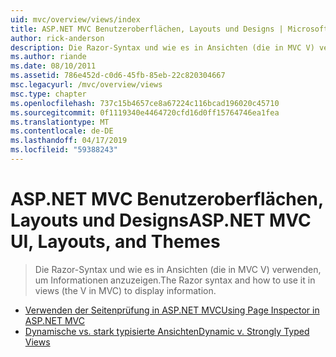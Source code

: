 ```yaml
---
uid: mvc/overview/views/index
title: ASP.NET MVC Benutzeroberflächen, Layouts und Designs | Microsoft-Dokumentation
author: rick-anderson
description: Die Razor-Syntax und wie es in Ansichten (die in MVC V) verwenden, um Informationen anzuzeigen.
ms.author: riande
ms.date: 08/10/2011
ms.assetid: 786e452d-c0d6-45fb-85eb-22c820304667
msc.legacyurl: /mvc/overview/views
msc.type: chapter
ms.openlocfilehash: 737c15b4657ce8a67224c116bcad196020c45710
ms.sourcegitcommit: 0f1119340e4464720cfd16d0ff15764746ea1fea
ms.translationtype: MT
ms.contentlocale: de-DE
ms.lasthandoff: 04/17/2019
ms.locfileid: "59388243"
---
```

# <a name="aspnet-mvc-ui-layouts-and-themes"></a><span data-ttu-id="d4ade-103">ASP.NET MVC Benutzeroberflächen, Layouts und Designs</span><span class="sxs-lookup"><span data-stu-id="d4ade-103">ASP.NET MVC UI, Layouts, and Themes</span></span>

> <span data-ttu-id="d4ade-104">Die Razor-Syntax und wie es in Ansichten (die in MVC V) verwenden, um Informationen anzuzeigen.</span><span class="sxs-lookup"><span data-stu-id="d4ade-104">The Razor syntax and how to use it in views (the V in MVC) to display information.</span></span>


- [<span data-ttu-id="d4ade-105">Verwenden der Seitenprüfung in ASP.NET MVC</span><span class="sxs-lookup"><span data-stu-id="d4ade-105">Using Page Inspector in ASP.NET MVC</span></span>](using-page-inspector-in-aspnet-mvc.md)
- [<span data-ttu-id="d4ade-106">Dynamische vs. stark typisierte Ansichten</span><span class="sxs-lookup"><span data-stu-id="d4ade-106">Dynamic v. Strongly Typed Views</span></span>](dynamic-v-strongly-typed-views.md)
